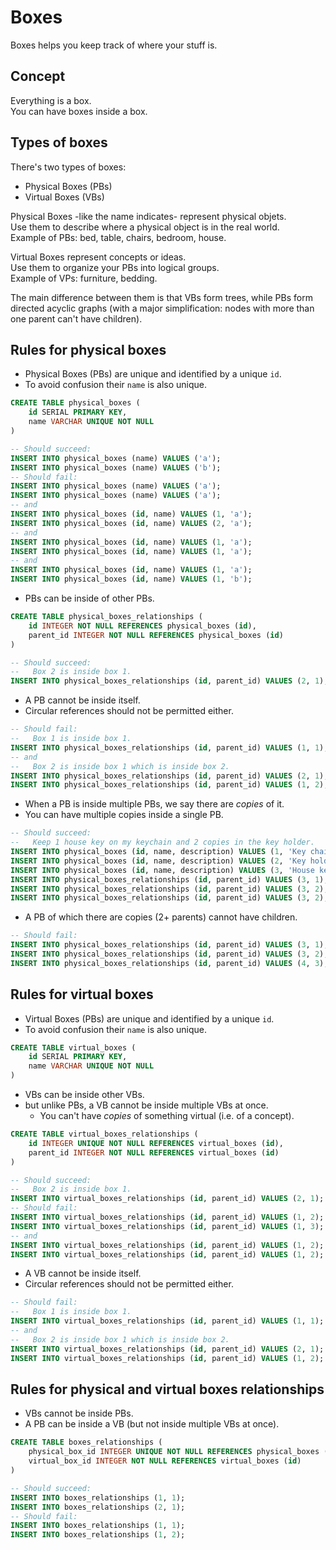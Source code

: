# Boxes
Boxes helps you keep track of where your stuff is.

## Concept
Everything is a box.  
You can have boxes inside a box.

## Types of boxes

There's two types of boxes:
* Physical Boxes (PBs)
* Virtual Boxes (VBs)

Physical Boxes -like the name indicates- represent physical objets.  
Use them to describe where a physical object is in the real world.  
Example of PBs: bed, table, chairs, bedroom, house.

Virtual Boxes represent concepts or ideas.  
Use them to organize your PBs into logical groups.  
Example of VPs: furniture, bedding.

The main difference between them is that VBs form trees, while PBs form directed acyclic graphs
(with a major simplification: nodes with more than one parent can't have children).

## Rules for physical boxes

* Physical Boxes (PBs) are unique and identified by a unique `id`.
* To avoid confusion their `name` is also unique.

```sql
CREATE TABLE physical_boxes (
	id SERIAL PRIMARY KEY,
	name VARCHAR UNIQUE NOT NULL
)
```
```sql
-- Should succeed:
INSERT INTO physical_boxes (name) VALUES ('a');
INSERT INTO physical_boxes (name) VALUES ('b');
-- Should fail:
INSERT INTO physical_boxes (name) VALUES ('a');
INSERT INTO physical_boxes (name) VALUES ('a');
-- and
INSERT INTO physical_boxes (id, name) VALUES (1, 'a');
INSERT INTO physical_boxes (id, name) VALUES (2, 'a');
-- and
INSERT INTO physical_boxes (id, name) VALUES (1, 'a');
INSERT INTO physical_boxes (id, name) VALUES (1, 'a');
-- and
INSERT INTO physical_boxes (id, name) VALUES (1, 'a');
INSERT INTO physical_boxes (id, name) VALUES (1, 'b');
```
* PBs can be inside of other PBs.

```sql
CREATE TABLE physical_boxes_relationships (
	id INTEGER NOT NULL REFERENCES physical_boxes (id),
	parent_id INTEGER NOT NULL REFERENCES physical_boxes (id)
)
```
```sql
-- Should succeed:
--   Box 2 is inside box 1.
INSERT INTO physical_boxes_relationships (id, parent_id) VALUES (2, 1);
```
* A PB cannot be inside itself.
* Circular references should not be permitted either.

```sql
-- Should fail:
--   Box 1 is inside box 1.
INSERT INTO physical_boxes_relationships (id, parent_id) VALUES (1, 1);
-- and
--   Box 2 is inside box 1 which is inside box 2.
INSERT INTO physical_boxes_relationships (id, parent_id) VALUES (2, 1);
INSERT INTO physical_boxes_relationships (id, parent_id) VALUES (1, 2);
```
* When a PB is inside multiple PBs, we say there are _copies_ of it.
* You can have multiple copies inside a single PB.

```sql
-- Should succeed:
--   Keep 1 house key on my keychain and 2 copies in the key holder.
INSERT INTO physical_boxes (id, name, description) VALUES (1, 'Key chain', 'Always with me');
INSERT INTO physical_boxes (id, name, description) VALUES (2, 'Key holder', 'On the wall inside the house');
INSERT INTO physical_boxes (id, name, description) VALUES (3, 'House key', 'The key to the house');
INSERT INTO physical_boxes_relationships (id, parent_id) VALUES (3, 1);
INSERT INTO physical_boxes_relationships (id, parent_id) VALUES (3, 2);
INSERT INTO physical_boxes_relationships (id, parent_id) VALUES (3, 2);
```
* A PB of which there are copies (2+ parents) cannot have children.

```sql
-- Should fail:
INSERT INTO physical_boxes_relationships (id, parent_id) VALUES (3, 1);
INSERT INTO physical_boxes_relationships (id, parent_id) VALUES (3, 2);
INSERT INTO physical_boxes_relationships (id, parent_id) VALUES (4, 3);
```

## Rules for virtual boxes

* Virtual Boxes (PBs) are unique and identified by a unique `id`.
* To avoid confusion their `name` is also unique.

```sql
CREATE TABLE virtual_boxes (
	id SERIAL PRIMARY KEY,
	name VARCHAR UNIQUE NOT NULL
)
```
* VBs can be inside other VBs.
* but unlike PBs, a VB cannot be inside multiple VBs at once.
  * You can't have _copies_ of something virtual (i.e. of a concept).

```sql
CREATE TABLE virtual_boxes_relationships (
	id INTEGER UNIQUE NOT NULL REFERENCES virtual_boxes (id),
	parent_id INTEGER NOT NULL REFERENCES virtual_boxes (id)
)
```
```sql
-- Should succeed:
--   Box 2 is inside box 1.
INSERT INTO virtual_boxes_relationships (id, parent_id) VALUES (2, 1);
-- Should fail:
INSERT INTO virtual_boxes_relationships (id, parent_id) VALUES (1, 2);
INSERT INTO virtual_boxes_relationships (id, parent_id) VALUES (1, 3);
-- and
INSERT INTO virtual_boxes_relationships (id, parent_id) VALUES (1, 2);
INSERT INTO virtual_boxes_relationships (id, parent_id) VALUES (1, 2);
```
* A VB cannot be inside itself.
* Circular references should not be permitted either.

```sql
-- Should fail:
--   Box 1 is inside box 1.
INSERT INTO virtual_boxes_relationships (id, parent_id) VALUES (1, 1);
-- and
--   Box 2 is inside box 1 which is inside box 2.
INSERT INTO virtual_boxes_relationships (id, parent_id) VALUES (2, 1);
INSERT INTO virtual_boxes_relationships (id, parent_id) VALUES (1, 2);
```

## Rules for physical and virtual boxes relationships

* VBs cannot be inside PBs.
* A PB can be inside a VB (but not inside multiple VBs at once).

```sql
CREATE TABLE boxes_relationships (
    physical_box_id INTEGER UNIQUE NOT NULL REFERENCES physical_boxes (id),
    virtual_box_id INTEGER NOT NULL REFERENCES virtual_boxes (id)
)
```
```sql
-- Should succeed:
INSERT INTO boxes_relationships (1, 1);
INSERT INTO boxes_relationships (2, 1);
-- Should fail:
INSERT INTO boxes_relationships (1, 1);
INSERT INTO boxes_relationships (1, 2);
```
